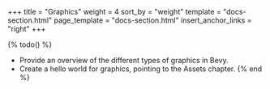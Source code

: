 +++
title = "Graphics"
weight = 4
sort_by = "weight"
template = "docs-section.html"
page_template = "docs-section.html"
insert_anchor_links = "right"
+++

{% todo() %}

* Provide an overview of the different types of graphics in Bevy.
* Create a hello world for graphics, pointing to the Assets chapter.
{% end %}
